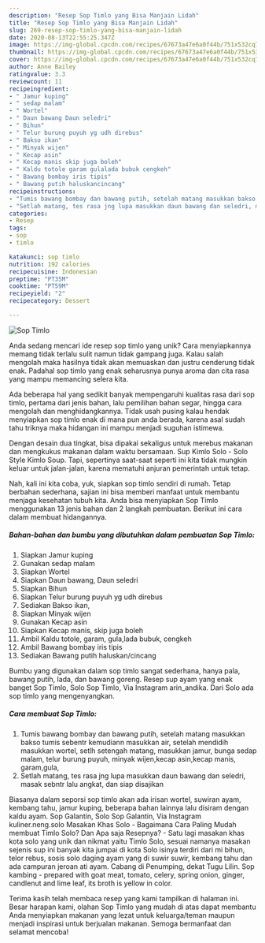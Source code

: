```yaml
---
description: "Resep Sop Timlo yang Bisa Manjain Lidah"
title: "Resep Sop Timlo yang Bisa Manjain Lidah"
slug: 269-resep-sop-timlo-yang-bisa-manjain-lidah
date: 2020-08-13T22:55:25.347Z
image: https://img-global.cpcdn.com/recipes/67673a47e6a0f44b/751x532cq70/sop-timlo-foto-resep-utama.jpg
thumbnail: https://img-global.cpcdn.com/recipes/67673a47e6a0f44b/751x532cq70/sop-timlo-foto-resep-utama.jpg
cover: https://img-global.cpcdn.com/recipes/67673a47e6a0f44b/751x532cq70/sop-timlo-foto-resep-utama.jpg
author: Anne Bailey
ratingvalue: 3.3
reviewcount: 11
recipeingredient:
- " Jamur kuping"
- " sedap malam"
- " Wortel"
- " Daun bawang Daun seledri"
- " Bihun"
- " Telur burung puyuh yg udh direbus"
- " Bakso ikan"
- " Minyak wijen"
- " Kecap asin"
- " Kecap manis skip juga boleh"
- " Kaldu totole garam gulalada bubuk cengkeh"
- " Bawang bombay iris tipis"
- " Bawang putih haluskancincang"
recipeinstructions:
- "Tumis bawang bombay dan bawang putih, setelah matang masukkan bakso tumis sebentr kemudiann masukkan air, setelah mendidih masukkan wortel, setlh setengah matang, masukkan jamur, bunga sedap malam, telur burung puyuh, minyak wijen,kecap asin,kecap manis, garam,gula,"
- "Setlah matang, tes rasa jng lupa masukkan daun bawang dan seledri, masak sebntr lalu angkat, dan siap disajikan"
categories:
- Resep
tags:
- sop
- timlo

katakunci: sop timlo 
nutrition: 192 calories
recipecuisine: Indonesian
preptime: "PT35M"
cooktime: "PT59M"
recipeyield: "2"
recipecategory: Dessert

---
```



![Sop Timlo](https://img-global.cpcdn.com/recipes/67673a47e6a0f44b/751x532cq70/sop-timlo-foto-resep-utama.jpg)

Anda sedang mencari ide resep sop timlo yang unik? Cara menyiapkannya memang tidak terlalu sulit namun tidak gampang juga. Kalau salah mengolah maka hasilnya tidak akan memuaskan dan justru cenderung tidak enak. Padahal sop timlo yang enak seharusnya punya aroma dan cita rasa yang mampu memancing selera kita.

Ada beberapa hal yang sedikit banyak mempengaruhi kualitas rasa dari sop timlo, pertama dari jenis bahan, lalu pemilihan bahan segar, hingga cara mengolah dan menghidangkannya. Tidak usah pusing kalau hendak menyiapkan sop timlo enak di mana pun anda berada, karena asal sudah tahu triknya maka hidangan ini mampu menjadi suguhan istimewa.

Dengan desain dua tingkat, bisa dipakai sekaligus untuk merebus makanan dan mengkukus makanan dalam waktu bersamaan. Sup Kimlo Solo - Solo Style Kimlo Soup. Tapi, sepertinya saat-saat seperti ini kita tidak mungkin keluar untuk jalan-jalan, karena mematuhi anjuran pemerintah untuk tetap.


Nah, kali ini kita coba, yuk, siapkan sop timlo sendiri di rumah. Tetap berbahan sederhana, sajian ini bisa memberi manfaat untuk membantu menjaga kesehatan tubuh kita. Anda bisa menyiapkan Sop Timlo menggunakan 13 jenis bahan dan 2 langkah pembuatan. Berikut ini cara dalam membuat hidangannya.

<!--inarticleads1-->

##### Bahan-bahan dan bumbu yang dibutuhkan dalam pembuatan Sop Timlo:

1. Siapkan  Jamur kuping
1. Gunakan  sedap malam
1. Siapkan  Wortel
1. Siapkan  Daun bawang, Daun seledri
1. Siapkan  Bihun
1. Siapkan  Telur burung puyuh yg udh direbus
1. Sediakan  Bakso ikan,
1. Siapkan  Minyak wijen
1. Gunakan  Kecap asin
1. Siapkan  Kecap manis, skip juga boleh
1. Ambil  Kaldu totole, garam, gula,lada bubuk, cengkeh
1. Ambil  Bawang bombay iris tipis
1. Sediakan  Bawang putih haluskan/cincang


Bumbu yang digunakan dalam sop timlo sangat sederhana, hanya pala, bawang putih, lada, dan bawang goreng. Resep sup ayam yang enak banget Sop Timlo, Solo Sop Timlo, Via Instagram arin_andika. Dari Solo ada sop timlo yang mengenyangkan. 

<!--inarticleads2-->

##### Cara membuat Sop Timlo:

1. Tumis bawang bombay dan bawang putih, setelah matang masukkan bakso tumis sebentr kemudiann masukkan air, setelah mendidih masukkan wortel, setlh setengah matang, masukkan jamur, bunga sedap malam, telur burung puyuh, minyak wijen,kecap asin,kecap manis, garam,gula,
1. Setlah matang, tes rasa jng lupa masukkan daun bawang dan seledri, masak sebntr lalu angkat, dan siap disajikan


Biasanya dalam seporsi sop timlo akan ada irisan wortel, suwiran ayam, kembang tahu, jamur kuping, beberapa bahan lainnya lalu disiram dengan kaldu ayam. Sop Galantin, Solo Sop Galantin, Via Instagram kuliner.neng.solo Masakan Khas Solo - Bagaimana Cara Paling Mudah membuat Timlo Solo? Dan Apa saja Resepnya? - Satu lagi masakan khas kota solo yang unik dan nikmat yaitu Timlo Solo, sesuai namanya masakan sejenis sup ini banyak kita jumpai di kota Solo isinya terdiri dari mi bihun, telor rebus, sosis solo daging ayam yang di suwir suwir, kembang tahu dan ada campuran jeroan ati ayam. Cabang di Penumping, dekat Tugu Lilin. Sop kambing - prepared with goat meat, tomato, celery, spring onion, ginger, candlenut and lime leaf, its broth is yellow in color. 

Terima kasih telah membaca resep yang kami tampilkan di halaman ini. Besar harapan kami, olahan Sop Timlo yang mudah di atas dapat membantu Anda menyiapkan makanan yang lezat untuk keluarga/teman maupun menjadi inspirasi untuk berjualan makanan. Semoga bermanfaat dan selamat mencoba!
